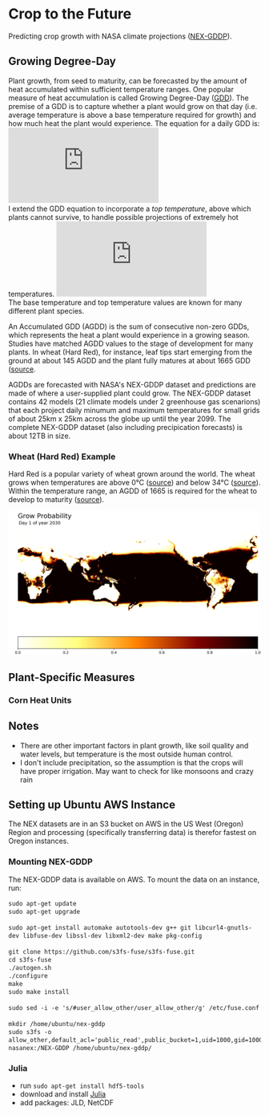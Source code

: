 # Crop to the Future
Predicting crop growth with NASA climate projections ([NEX-GDDP](https://cds.nccs.nasa.gov/nex/)). 

## Growing Degree-Day

Plant growth, from seed to maturity, can be forecasted by the amount of heat accumulated within sufficient temperature ranges. One popular measure of heat accumulation is called Growing Degree-Day ([GDD](https://en.wikipedia.org/wiki/Growing_degree-day)). The premise of a GDD is to capture whether a plant would grow on that day (i.e. average temperature is above a base temperature required for growth) and how much heat the plant would experience. The equation for a daily GDD is:  
![gdd](https://latex.codecogs.com/gif.latex?GDD%20%3D%20%5Cbegin%7Bcases%7D%20%28T_%7Bmax%7D&plus;T_%7Bmin%7D%29/2%20-%20T_%7Bbase%7D%20%26%20%5Ctext%7Bif%20%7D%20%5C%28T_%7Bmax%7D&plus;T_%7Bmin%7D%29/2%20%3E%20T_%7Bbase%7D%20%5C%5C%200%20%26%20%5Ctext%7Botherwise%7D%20%5Cend%7Bcases%7D)  
I extend the GDD equation to incorporate a *top temperature*, above which plants cannot survive, to handle possible projections of extremely hot temperatures. 
![gdd2](https://latex.codecogs.com/gif.latex?GDD%20%3D%20%5Cbegin%7Bcases%7D%20%28T_%7Bmax%7D&plus;T_%7Bmin%7D/2%29-T_%7Bbase%7D%20%26%20%5Ctext%7Bif%20%7D%20%5C%28T_%7Bmax%7D&plus;T_%7Bmin%7D/2%29%3ET_%7Bbase%7D%20%5Ctext%7B%20%5C%26%20%7D%20%5C%28T_%7Bmax%7D&plus;T_%7Bmin%7D/2%29%3CT_%7Btop%7D%20%5C%5C%200%20%26%20%5Ctext%7Botherwise%7D%20%5Cend%7Bcases%7D)  
The base temperature and top temperature values are known for many different plant species. 

An Accumulated GDD (AGDD) is the sum of consecutive non-zero GDDs, which represents the heat a plant would experience in a growing season. Studies have matched AGDD values to the stage of development for many plants. In wheat (Hard Red), for instance, leaf tips start emerging from the ground at about 145 AGDD and the plant fully matures at about 1665 GDD ([source](http://msuextension.org/publications/AgandNaturalResources/MT200103AG.pdf).

AGDDs are forecasted with NASA's NEX-GDDP dataset and predictions are made of where a user-supplied plant could grow. The NEX-GDDP dataset contains 42 models (21 climate models under 2 greenhouse gas scenarions) that each project daily minumum and maximum temperatures for small grids of about 25km x 25km across the globe up until the year 2099. The complete NEX-GDDP dataset (also including precipication forecasts) is about 12TB in size. 

### Wheat (Hard Red) Example

Hard Red is a popular variety of wheat grown around the world. The wheat grows when temperatures are above 0&deg;C ([source](http://msuextension.org/publications/AgandNaturalResources/MT200103AG.pdf)) and below 34&deg;C ([source](http://iopscience.iop.org/article/10.1088/1748-9326/8/3/034016)). Within the temperature range, an AGDD of 1665 is required for the wheat to develop to maturity ([source](http://msuextension.org/publications/AgandNaturalResources/MT200103AG.pdf)).

[![2030](examples/wheat/wheat_red_hard_2030.png "Click to See")](examples/wheat/wheat_red_hard_2030.gif)

## Plant-Specific Measures 

### Corn Heat Units


## Notes

- There are other important factors in plant growth, like soil quality and water levels, but temperature is the most outside human control. 
- I don't include precipitation, so the assumption is that the crops will have proper irrigation. May want to check for like monsoons and crazy rain

## Setting up Ubuntu AWS Instance

The NEX datasets are in an S3 bucket on AWS in the US West (Oregon) Region and processing (specifically transferring data) is therefor fastest on Oregon instances.

### Mounting NEX-GDDP 
The NEX-GDDP data is available on AWS. To mount the data on an instance, run:
```
sudo apt-get update  
sudo apt-get upgrade  

sudo apt-get install automake autotools-dev g++ git libcurl4-gnutls-dev libfuse-dev libssl-dev libxml2-dev make pkg-config  

git clone https://github.com/s3fs-fuse/s3fs-fuse.git  
cd s3fs-fuse  
./autogen.sh  
./configure  
make  
sudo make install  

sudo sed -i -e 's/#user_allow_other/user_allow_other/g' /etc/fuse.conf 

mkdir /home/ubuntu/nex-gddp 
sudo s3fs -o allow_other,default_acl='public_read',public_bucket=1,uid=1000,gid=1000,umask=722 nasanex:/NEX-GDDP /home/ubuntu/nex-gddp/
```

### Julia
- run ```sudo apt-get install hdf5-tools```
- download and install [Julia](https://julialang.org/)
- add packages: JLD, NetCDF